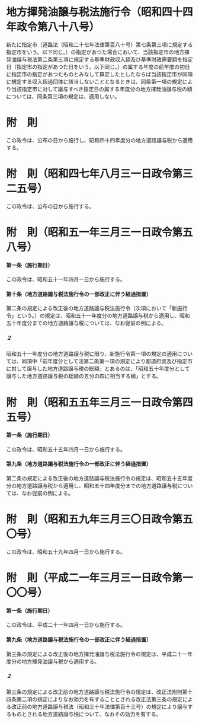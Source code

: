 # 地方揮発油譲与税法施行令（昭和四十四年政令第八十八号）
新たに指定市（道路法（昭和二十七年法律第百八十号）第七条第三項に規定する指定市をいう。以下同じ。）の指定があつた場合において、当該指定市の地方揮発油譲与税法第二条第三項に規定する基準財政収入額及び基準財政需要額を指定日（指定市の指定があつた日をいう。以下同じ。）の属する年度の前年度の初日に指定市の指定があつたものとみなして算定したとしたならば当該指定市が同項に規定する収入超過団体に該当しないこととなるときは、同条第一項の規定により当該指定市に対して譲与すべき指定日の属する年度分の地方揮発油譲与税の額については、同条第三項の規定は、適用しない。
# 附　則
この政令は、公布の日から施行し、昭和四十四年度分の地方道路譲与税から適用する。
# 附　則（昭和四七年八月三一日政令第三二五号）
この政令は、公布の日から施行する。
# 附　則（昭和五一年三月三一日政令第五八号）
#### 第一条（施行期日）
この政令は、昭和五十一年四月一日から施行する。
#### 第十条（地方道路譲与税法施行令の一部改正に伴う経過措置）
第二条の規定による改正後の地方道路譲与税法施行令（次項において「新施行令」という。）の規定は、昭和五十一年度分の地方道路譲与税から適用し、昭和五十年度分までの地方道路譲与税については、なお従前の例による。
##### ２
昭和五十一年度分の地方道路譲与税に限り、新施行令第一項の規定の適用については、同項中「前年度分として法第二条第一項の規定により都道府県及び指定市に対して譲与した地方道路譲与税の総額」とあるのは、「昭和五十年度分として譲与した地方道路譲与税の総額の五分の四に相当する額」とする。
# 附　則（昭和五五年三月三一日政令第四五号）
#### 第一条（施行期日）
この政令は、昭和五十五年四月一日から施行する。
#### 第九条（地方道路譲与税法施行令の一部改正に伴う経過措置）
第二条の規定による改正後の地方道路譲与税法施行令の規定は、昭和五十五年度分の地方道路譲与税から適用し、昭和五十四年度分までの地方道路譲与税については、なお従前の例による。
# 附　則（昭和五九年三月三〇日政令第五〇号）
この政令は、昭和五十九年四月一日から施行する。
# 附　則（平成二一年三月三一日政令第一〇〇号）
#### 第一条（施行期日）
この政令は、平成二十一年四月一日から施行する。
#### 第九条（地方道路譲与税法施行令の一部改正に伴う経過措置）
第三条の規定による改正後の地方揮発油譲与税法施行令の規定は、平成二十一年度分の地方揮発油譲与税から適用する。
##### ２
第三条の規定による改正前の地方道路譲与税法施行令の規定は、改正法附則第十四条第二項の規定によりなお効力を有することとされる改正法第三条の規定による改正前の地方道路譲与税法（昭和三十年法律第百十三号）の規定により譲与するものとされる地方道路譲与税について、なおその効力を有する。
